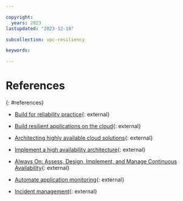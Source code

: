```yaml
---

copyright:
  years: 2023
lastupdated: "2023-12-18"

subcollection: vpc-resiliency

keywords:

---
```


# References
{: #references}

- [Build for reliability practice](https://www.ibm.com/garage/method/practices/manage/build-for-reliability){: external}

- [Build resilient applications on the cloud](https://www.ibm.com/cloud/architecture/architectures/resilience){: external}

- [Architecting highly available cloud solutions](https://www.ibm.com/garage/method/practices/run/cloud-platform-for-ha){: external}

- [Implement a high availability architecture](https://www.ibm.com/garage/method/practices/manage/practice_high_availability){: external}

- [Always On: Assess, Design, Implement, and Manage Continuous Availability](http://www.redbooks.ibm.com/redpapers/pdfs/redp5109.pdf?_gl=1*732ea0*_ga*ODczMjAzMTY1LjE2OTUxMjkyMzQ.*_ga_FYECCCS21D*MTY5NTEzNzE3Mi4zLjAuMTY5NTEzNzE3Mi4wLjAuMA){: external}

- [Automate application monitoring](https://www.ibm.com/garage/method/practices/manage/practice_automated_monitoring){: external}

- [Incident management](https://www.ibm.com/cloud/architecture/architectures/incidentManagementDomain/){: external}
